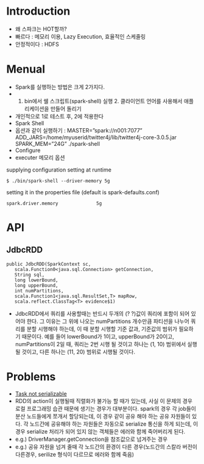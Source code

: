 # Introduction

* 왜 스파크는 HOT할까?
 * 빠르다 : 메모리 이용, Lazy Execution, 효율적인 스케줄링
 * 안정적이다 : HDFS

# Menual

* Spark를 실행하는 방법은 크게 2가지다.
* 1. bin에서 쉘 스크립트(spark-shell) 실행 2. 클라이언트 언어를 사용해서 애플리케이션을 만들어 돌리기
* 개인적으로 1로 테스트 후, 2에 적용한다
* Spark Shell
 * 옵션과 같이 실행하기
 : MASTER=”spark://n001:7077” ADD_JARS=/home/myuserid/twitter4j/lib/twitter4j-core-3.0.5.jar SPARK_MEM=”24G” ./spark-shell 
* Configure
 * executer 메모리 옵션

supplying configuration setting at runtime

    $ ./bin/spark-shell --driver-memory 5g

setting it in the properties file (default is spark-defaults.conf)

    spark.driver.memory              5g
# API
## JdbcRDD
    public JdbcRDD(SparkContext sc,
       scala.Function0<java.sql.Connection> getConnection,
       String sql,
       long lowerBound,
       long upperBound,
       int numPartitions,
       scala.Function1<java.sql.ResultSet,T> mapRow,
       scala.reflect.ClassTag<T> evidence$1)
* JdbcRDD에서 쿼리를 사용할때는 반드시 두개의 (? ?)값이 쿼리에 포함이 되어 있어야 한다. 그 이유는 그 위에 나오는 numPartitions 개수만큼 파티션을 나누어 쿼리를 분할 시행해야 하는데, 이 때 분할 시행할 기준 값과, 기준값의 범위가 필요하기 때문이다. 
예를 들어 lowerBound가 1이고,  upperBound가 20이고, numPartitions이 2일 때, 쿼리는 2번 시행 될 것이고 하나는 (1, 10) 범위에서 실행될 것이고, 다른 하나는 (11, 20) 범위로 시행될 것이다.
 

# Problems

* [Task not serializable](http://stackoverflow.com/questions/22592811/task-not-serializable-java-io-notserializableexception-when-calling-function-ou)
 * RDD의 action이 실행될때 직렬화가 불가능 할 때가 있는데, 사실 이 문제의 경우 로컬 프로그래밍 습관 때문에 생기는 경우가 대부분이다.
 spark의 경우 각 job들이 분산 노드들에게 쪼개서 할당되는데, 이 경우 같이 공유 해야 하는 공유 자원들이 있다. 
 각 노드간에 공유해야 하는 자원들은 자동으로 serialize 통신을 하게 되는데, 
 이 경우 serialize 처리가 되어 있지 않는 객체들은 에러와 함께 죽어버리게 된다.
 * e.g.) DriverManager.getConnection을 참조값으로 넘겨주는 경우
 * e.g.) 공유 자원을 넘겨 줄때 각 노드간의 환경이 다른 경우(노드간의 스칼라 버전이 다른경우, serilize 형식이 다르므로 에러와 함께 죽음)
